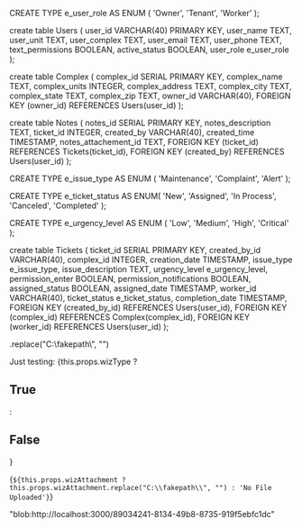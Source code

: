 CREATE TYPE e_user_role AS ENUM (
    'Owner',
    'Tenant',
    'Worker'
);

create table Users (
    user_id VARCHAR(40) PRIMARY KEY,
    user_name TEXT,
    user_unit TEXT,
    user_complex TEXT,
    user_email TEXT,
    user_phone TEXT,
    text_permissions BOOLEAN,
    active_status BOOLEAN,
    user_role e_user_role
);

create table Complex (
    complex_id SERIAL PRIMARY KEY,
    complex_name TEXT,
    complex_units INTEGER,
    complex_address TEXT,
    complex_city TEXT,
    complex_state TEXT,
    complex_zip TEXT,
    owner_id VARCHAR(40),
    FOREIGN KEY (owner_id) REFERENCES Users(user_id)
);

create table Notes (
    notes_id SERIAL PRIMARY KEY,
    notes_description TEXT,
    ticket_id INTEGER,
    created_by VARCHAR(40),
    created_time TIMESTAMP,
    notes_attachement_id TEXT,
    FOREIGN KEY (ticket_id) REFERENCES Tickets(ticket_id),
    FOREIGN KEY (created_by) REFERENCES Users(user_id)
);


CREATE TYPE e_issue_type AS ENUM (
    'Maintenance',
    'Complaint',
    'Alert'
);

CREATE TYPE e_ticket_status AS ENUM(
    'New',
    'Assigned',
    'In Process',
    'Canceled',
    'Completed'
);

CREATE TYPE e_urgency_level AS ENUM (
    'Low',
    'Medium',
    'High',
    'Critical'
);

create table Tickets (
    ticket_id SERIAL PRIMARY KEY,
    created_by_id VARCHAR(40),
    complex_id INTEGER,
    creation_date TIMESTAMP,
    issue_type e_issue_type,
    issue_description TEXT,
    urgency_level e_urgency_level,
    permission_enter BOOLEAN,
    permission_notifications BOOLEAN,
    assigned_status BOOLEAN,
    assigned_date TIMESTAMP,
    worker_id VARCHAR(40),
    ticket_status e_ticket_status,
    completion_date TIMESTAMP,
    FOREIGN KEY (created_by_id) REFERENCES Users(user_id),
    FOREIGN KEY (complex_id) REFERENCES Complex(complex_id),
    FOREIGN KEY (worker_id) REFERENCES Users(user_id)
);

.replace("C:\\fakepath\\", "")

<div>Just testing: {this.props.wizType ? <h2>True</h2> : <h2>False</h2>}</div>

{`${this.props.wizAttachment ? this.props.wizAttachment.replace("C:\\fakepath\\", "") : 'No File Uploaded'}`}

"blob:http://localhost:3000/89034241-8134-49b8-8735-919f5ebfc1dc"

